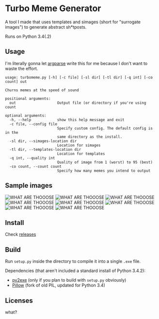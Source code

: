 # Turbo Meme Generator

A tool I made that uses templates and simages (short for "surrogate images") to generate abstract sh*tposts.

Runs on Python 3.4(.2)

## Usage
I'm literally gonna let [argparse](https://docs.python.org/3/library/argparse.html) write this for me because I don't want to waste the effort.
```
usage: turbomeme.py [-h] [-c file] [-sl dir] [-tl dir] [-q int] [-co count] out

Churns memes at the speed of sound

positional arguments:
  out                   Output file (or directory if you're using count

optional arguments:
  -h, --help            show this help message and exit
  -c file, --config file
                        Specify custom config. The default config is in the
                        same directory as the install.
  -sl dir, --simages-location dir
                        Location for simages
  -tl dir, --templates-location dir
                        Location for templates
  -q int, --quality int
                        Quality of image from 1 (worst) to 95 (best)
  -co count, --count count
                        Specify how many memes you intend to output
```

## Sample images
![WHAT ARE THOOOSE](samples/1.jpg)
![WHAT ARE THOOOSE](samples/2.jpg)
![WHAT ARE THOOOSE](samples/3.jpg)
![WHAT ARE THOOOSE](samples/4.jpg)
![WHAT ARE THOOOSE](samples/5.jpg)
![WHAT ARE THOOOSE](samples/6.jpg)
![WHAT ARE THOOOSE](samples/7.jpg)
![WHAT ARE THOOOSE](samples/8.jpg)

## Install
Check [releases](https://github.com/Chaquator/turbo-meme-generator/releases)

## Build
Run `setup.py` inside the directory to compile it into a single `.exe` file. 

Dependencies (that aren't included a standard install of Python 3.4.2):
- [py2exe](http://www.py2exe.org/) (only if you plan to build with `setup.py` obviously)
- [Pillow](https://python-pillow.github.io/) (fork of old PIL, updated for Python 3.4)

## Licenses
what?
